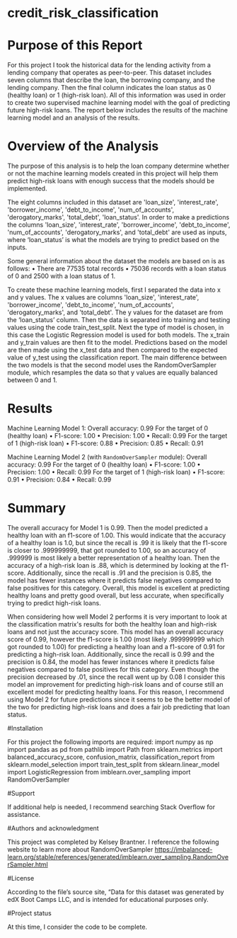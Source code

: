 # credit_risk_classification


# Purpose of this Report

For this project I took the historical data for the lending activity from a lending company that operates as peer-to-peer. This dataset includes seven columns that describe the loan, the borrowing company, and the lending company. Then the final column indicates the loan status as 0 (healthy loan) or 1 (high-risk loan). All of this information was used in order to create two supervised machine learning model with the goal of predicting future high-risk loans. The report below includes the results of the machine learning model and an analysis of the results. 

# Overview of the Analysis

The purpose of this analysis is to help the loan company determine whether or not the machine learning models created in this project will help them predict high-risk loans with enough success that the models should be implemented. 

The eight columns included in this dataset are 'loan_size', 'interest_rate', 'borrower_income', 'debt_to_income', 'num_of_accounts', 'derogatory_marks', 'total_debt', 'loan_status'. In order to make a predictions the columns 'loan_size', 'interest_rate', 'borrower_income', 'debt_to_income', 'num_of_accounts', 'derogatory_marks', and  'total_debt' are used as inputs, where ‘loan_status’ is what the models are trying to predict based on the inputs. 

Some general information about the dataset the models are based on is as follows:
•	There are 77535 total records 
•	75036 records with a loan status of 0 and 2500 with a loan status of 1. 

To create these machine learning models, first I separated the data into x and y values. The x values are columns 'loan_size', 'interest_rate', 'borrower_income', 'debt_to_income', 'num_of_accounts', 'derogatory_marks', and  'total_debt'. The y values for the dataset are from the ‘loan_status’ column. Then the data is separated into training and testing values using the code train_test_split. Next the type of model is chosen, in this case the Logistic Regression model is used for both models. The x_train and y_train values are then fit to the model. Predictions based on the model are then made using the x_test data and then compared to the expected value of y_test using the classification report. The main difference between the two models is that the second model uses the RandomOverSampler module, which resamples the data so that y values are equally balanced between 0 and 1. 

# Results

Machine Learning Model 1:
Overall accuracy: 0.99
For the target of 0 (healthy loan)
•	F1-score: 1.00
•	Precision: 1.00
•	Recall: 0.99
For the target of 1 (high-risk loan)
•	F1-score:  0.88
•	Precision: 0.85
•	Recall: 0.91


Machine Learning Model 2 (with `RandomOverSampler` module):
Overall accuracy: 0.99
 For the target of 0 (healthy loan)
•	F1-score: 1.00
•	Precision: 1.00
•	Recall: 0.99
For the target of 1 (high-risk loan)
•	F1-score:  0.91
•	Precision: 0.84
•	Recall: 0.99



# Summary

The overall accuracy for Model 1 is 0.99. Then the model predicted a healthy loan with an f1-score of 1.00. This would indicate that the accuracy of a healthy loan is 1.0, but since the recall is .99 it is likely that the f1-score is closer to .999999999, that got rounded to 1.00, so an accuracy of .999999 is most likely a better representation of a healthy loan. Then the accuracy of a high-risk loan is .88, which is determined by looking at the f1-score. Additionally, since the recall is .91 and the precision is 0.85, the model has fewer instances where it predicts false negatives compared to false positives for this category. Overall, this model is excellent at predicting healthy loans and pretty good overall, but less accurate, when specifically trying to predict high-risk loans.

When considering how well Model 2 performs it is very important to look at the classification matrix's results for both the healthy loan and high-risk loans and not just the accuracy score. This model has an overall accuracy score of 0.99, however the f1-score is 1.00 (most likely .999999999 which got rounded to 1.00) for predicting a healthy loan and a f1-score of 0.91 for predicting a high-risk loan. Additionally, since the recall is 0.99 and the precision is 0.84, the model has fewer instances where it predicts false negatives compared to false positives for this category. Even though the precision decreased by .01, since the recall went up by 0.08 I consider this model an improvement for predicting high-risk loans and of course still an excellent model for predicting healthy loans. For this reason, I recommend using Model 2 for future predictions since it seems to be the better model of the two for predicting high-risk loans and does a fair job predicting that loan status. 

#Installation

For this project the following imports are required:
import numpy as np
import pandas as pd
from pathlib import Path
from sklearn.metrics import balanced_accuracy_score, confusion_matrix, classification_report
from sklearn.model_selection import train_test_split
from sklearn.linear_model import LogisticRegression
from imblearn.over_sampling import RandomOverSampler

#Support

If additional help is needed, I recommend searching Stack Overflow for assistance. 

#Authors and acknowledgment

This project was completed by Kelsey Brantner. I reference the following website to learn more about RandomOverSampler https://imbalanced-learn.org/stable/references/generated/imblearn.over_sampling.RandomOverSampler.html

#License

According to the file’s source site, “Data for this dataset was generated by edX Boot Camps LLC, and is intended for educational purposes only.

#Project status

At this time, I consider the code to be complete. 



